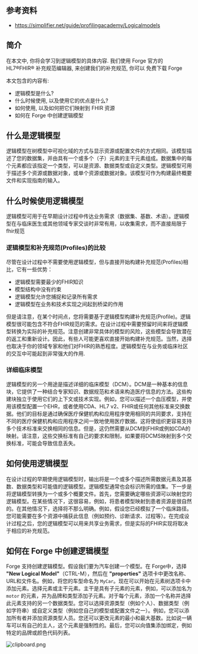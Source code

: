 ## 参考资料

- https://simplifier.net/guide/profilingacademy/Logicalmodels

## 简介

在本文中, 你将会学习到逻辑模型的具体内容. 我们使用 Forge 官方的 HL7®FHIR® 补充规范编辑器, 来创建我们的补充规范, 你可以 免费下载 Forge

本文包含的内容有:

- 逻辑模型是什么?
- 什么时候使用, 以及使用它的优点是什么?
- 如何使用, 以及如何把它们映射到 FHIR 资源
- 如何在 Forge 中创建逻辑模型

## 什么是逻辑模型

逻辑模型在树模型中可视化域的方式与显示资源或配置文件的方式相同。该模型描述了您的数据集，并由具有一个或多个（子）元素的主干元素组成。数据集中的每个元素都应该指定一个类型，可以是资源、数据类型或自定义类型。逻辑模型可用于描述多个资源或数据对象，或单个资源或数据对象。该模型可作为构建最终概要文件和实现指南的输入。

## 什么时候使用逻辑模型

逻辑模型可用于在早期设计过程中传达业务需求（数据集、基数、术语）。逻辑模型在与临床医生或其他领域专家交谈时非常有用，以收集需求，而不直接局限于fhir规范

### 逻辑模型和补充规范(Profiles)的比较

尽管在设计过程中不需要使用逻辑模型，但与直接开始构建补充规范(Profiles)相比，它有一些优势：

- 逻辑模型需要最少的FHIR知识
- 模型结构中没有约束
- 逻辑模型允许您捕捉和记录所有需求
- 逻辑模型在业务和技术实现之间起到桥梁的作用

但是请注意，在某个时间点，您将需要基于逻辑模型构建补充规范(Profile)。逻辑模型很可能包含不符合FHIR规范的需求。在设计过程中需要预留时间来将逻辑模型转换为实际的补充规范。注意创建非常具体的模型的风险，这些模型会导致潜在的返工和重新设计。因此，有些人可能更喜欢直接开始构建补充规范。当然，选择也取决于你的领域专家和他们对FHIR的熟悉程度。逻辑模型在与业务或临床社区的交互中可能起到非常强大的作用.

### 详细临床模型

逻辑模型的另一个用途是描述详细的临床模型（DCM）。DCM是一种基本的信息块，它提供了一种结合专家知识、数据规范和术语来构造医疗信息的方法。这些构建块独立于使用它们的上下文或技术实现。例如，您可以描述一个血压模型，并使用该模型配置一个EHR，或者使用CDA、HL7 v2、FHIR或任何其他标准来交换数据。他们的目标是通过确保医疗保健机构和应用程序使用相同的共同要求，支持在不同的医疗保健机构和应用程序之间一致地使用医疗数据。这将使组织更容易支持多个技术标准来交换相同的信息。但是，这仍然需要从DCM到FHIR或例如CDA的映射。请注意，这些交换标准有自己的要求和限制，如果要将DCMS映射到多个交换标准，可能会导致信息丢失。

## 如何使用逻辑模型

在设计过程的早期使用逻辑模型时，输出将是一个或多个描述所需数据元素及其基数、数据类型和可能值的逻辑模型。逻辑模型通常也会标识所需的值集。下一步是将逻辑模型转换为一个或多个概要文件。首先，您需要确定哪些资源可以映射您的逻辑模型。在某些情况下，这很容易，例如，将患者模型映射到患者资源是很自然的。在其他情况下，选择将不那么明确。例如，假设您已经模拟了一个临床路径。您可能需要在多个资源中捕获此信息（例如预约、诊断请求、过程等）。在完成设计过程之后，您的逻辑模型可以用来共享业务需求，但是实际的FHIR实现将取决于相应的补充规范。

## 如何在 Forge 中创建逻辑模型

Forge 支持创建逻辑模型。假设我们要为汽车创建一个模型。在 Forge中，选择 **"New Logical Model"**（CTRL-M），然后在 **"properties"** 选项卡中更改名称、URL和文件名。例如，将您的车型命名为 `MyCar`。现在可以开始在元素树选项卡中添加元素。选择元素或主干元素。主干是具有子元素的元素，例如，可以添加名为 `motor` 的元素，并为品牌和类型添加子元素。对于每个元素，添加一个名称并选择此元素支持的另一个数据类型。您可以选择资源类型（例如个人）、数据类型（例如字符串）或自定义类型（例如您自己的模型或配置文件之一）。例如，您可以添加所有者并添加资源类型人员。您还可以更改元素的最小和最大基数。比如说一辆车可以有自己的主人，这个元素是强制性的。最后，您可以向值集添加绑定，例如特定的品牌或颜色代码列表。

![clipboard.png][1]

  [1]: https://segmentfault.com/img/bVbu5vf
